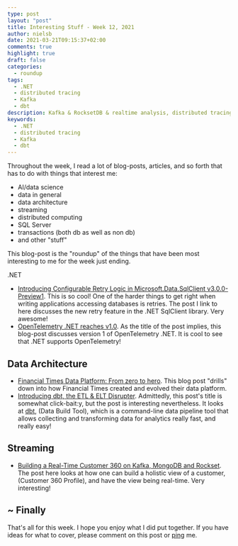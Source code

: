 ```yaml
---
type: post
layout: "post"
title: Interesting Stuff - Week 12, 2021
author: nielsb
date: 2021-03-21T09:15:37+02:00
comments: true
highlight: true
draft: false
categories:
  - roundup
tags:
  - .NET
  - distributed tracing
  - Kafka
  - dbt
description: Kafka & RocksetDB & realtime analysis, distributed tracing in .NET, dbt for data pipelines, and other interesting topics.
keywords:
  - .NET
  - distributed tracing
  - Kafka
  - dbt  
---
```


Throughout the week, I read a lot of blog-posts, articles, and so forth that has to do with things that interest me:

* AI/data science
* data in general
* data architecture
* streaming
* distributed computing
* SQL Server
* transactions (both db as well as non db)
* and other "stuff"

This blog-post is the "roundup" of the things that have been most interesting to me for the week just ending.

<!--more-->

.NET

* [Introducing Configurable Retry Logic in Microsoft.Data.SqlClient v3.0.0-Preview1][1]. This is so cool! One of the harder things to get right when writing applications accessing databases is retries. The post I  link to here discusses the new retry feature in the .NET SqlClient library. Very awesome!
* [OpenTelemetry .NET reaches v1.0][2]. As the title of the post implies, this blog-post discusses version 1 of OpenTelemetry .NET. It is cool to see that .NET supports OpenTelemetry!

## Data Architecture

* [Financial Times Data Platform: From zero to hero][3]. This blog post "drills" down into how Financial Times created and evolved their data platform.
* [Introducing dbt, the ETL & ELT Disrupter][4]. Admittedly, this post's title is somewhat click-bait:y, but the post is interesting nevertheless. It looks at [dbt][5], (Data Build Tool), which is a command-line data pipeline tool that allows collecting and transforming data for analytics really fast, and really easy! 

## Streaming

* [Building a Real-Time Customer 360 on Kafka, MongoDB and Rockset][6]. The post here looks at how one can build a holistic view of a customer, (Customer 360 Profile), and have the view being real-time. Very interesting!

## ~ Finally

That's all for this week. I hope you enjoy what I did put together. If you have ideas for what to cover, please comment on this post or [ping][ma] me.

[ma]: mailto:niels.it.berglund@gmail.com
[mp]: https://blog.acolyer.org
[iq]: https://www.infoq.com/
[ew]: http://sqlonice.com/
[re]: http://blog.revolutionanalytics.com
[sqsk]: https://www.sqlskills.com
[mdaveyblog]: https://mdavey.wordpress.com/
[charlblog]: https://charlla.com/

[jovpop]: https://twitter.com/JovanPop_MSFT
[bobw]: https://twitter.com/bobwardms
[revod]: https://twitter.com/revodavid
[lonny]: https://twitter.com/sqL_handLe
[ewtw]: https://twitter.com/sqlOnIce
[buckw]: https://twitter.com/BuckWoodyMSFT
[mattw]: https://twitter.com/matthewwarren
[murba]: https://twitter.com/muratdemirbas
[daveda]: https://twitter.com/davidthecoder
[adcol]: https://twitter.com/adriancolyer
[jesrod]: https://twitter.com/jrdothoughts
[tomaz]: https://twitter.com/tomaz_tsql
[dataart]: https://twitter.com/dataartisans
[luis]: https://twitter.com/luis_de_sousa
[benstop]: https://twitter.com/benstopford
[conflu]: https://twitter.com/confluentinc
[tylert]: https://twitter.com/tyler_treat
[andrewng]: https://twitter.com/AndrewYNg
[lawr]: https://twitter.com/bytezn
[jue]: https://twitter.com/b0rk
[yan]: https://twitter.com/theburningmonk
[danny]: https://twitter.com/g9yuayon
[rmoff]: https://twitter.com/rmoff
[ryansw]: https://twitter.com/ryanswanstrom
[pabloc]: https://twitter.com/pabloc_ds
[mklep]: https://twitter.com/martinkl
[mdavey]: https://twitter.com/matt_davey
[jboner]: https://twitter.com/jboner
[joeduff]: https://twitter.com/funcOfJoe
[charl]: https://twitter.com/charllamprecht
[dbricks]: https://twitter.com/databricks
[adsit]: https://twitter.com/SitnikAdam
[vicky]: https://twitter.com/vickyharp
[dscentral]: https://twitter.com/DataScienceCtrl
[natemc]: https://twitter.com/natemcmaster
[ads]: https://twitter.com/azuredatastudio
[travw]: https://twitter.com/radtravis
[emilk]: https://twitter.com/IsTheArchitect
[netflx]: https://netflixtechblog.com/

[1]: https://devblogs.microsoft.com/azure-sql/configurable-retry-logic-for-microsoft-data-sqlclient/
[2]: https://devblogs.microsoft.com/dotnet/opentelemetry-net-reaches-v1-0/
[3]: https://medium.com/ft-product-technology/financial-times-data-platform-from-zero-to-hero-143156bffb1d
[4]: https://towardsdatascience.com/introducing-dbt-the-etl-elt-disrupter-4351adc34123
[5]: https://www.getdbt.com/
[6]: https://rockset.com/blog/building-a-real-time-customer-360-on-kafka-mongodb-and-rockset/